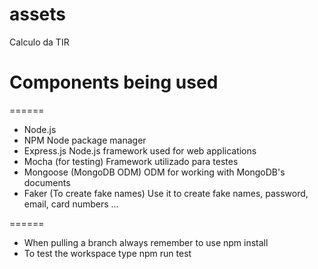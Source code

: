 # assets
Calculo da TIR

# Components being used
======
* Node.js
* NPM
     Node package manager
* Express.js
     Node.js framework used for web applications
* Mocha (for testing)
     Framework utilizado para testes
* Mongoose (MongoDB ODM)
     ODM for working with MongoDB's documents
* Faker (To create fake names)
     Use it to create fake names, password, email, card numbers ...
     
======
* When pulling a branch always remember to use npm install
* To test the workspace type npm run test   
